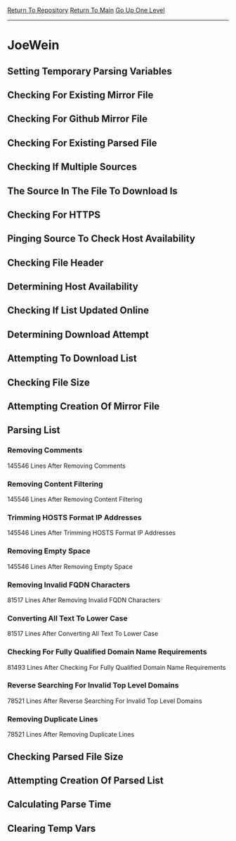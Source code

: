 [Return To Repository](https://github.com/deathbybandaid/piholeparser/)
[Return To Main](https://github.com/deathbybandaid/piholeparser/blob/master/RecentRunLogs/Mainlog.md)
[Go Up One Level](https://github.com/deathbybandaid/piholeparser/blob/master/RecentRunLogs/TopLevelScripts/30-Processing-External-Blacklists.md)
____________________________________
# JoeWein
## Setting Temporary Parsing Variables
## Checking For Existing Mirror File
## Checking For Github Mirror File
## Checking For Existing Parsed File
## Checking If Multiple Sources
## The Source In The File To Download Is
## Checking For HTTPS
## Pinging Source To Check Host Availability
## Checking File Header
## Determining Host Availability
## Checking If List Updated Online
## Determining Download Attempt
## Attempting To Download List
## Checking File Size
## Attempting Creation Of Mirror File
## Parsing List
### Removing Comments
145546 Lines After Removing Comments
### Removing Content Filtering
145546 Lines After Removing Content Filtering
### Trimming HOSTS Format IP Addresses
145546 Lines After Trimming HOSTS Format IP Addresses
### Removing Empty Space
145546 Lines After Removing Empty Space
### Removing Invalid FQDN Characters
81517 Lines After Removing Invalid FQDN Characters
### Converting All Text To Lower Case
81517 Lines After Converting All Text To Lower Case
### Checking For Fully Qualified Domain Name Requirements
81493 Lines After Checking For Fully Qualified Domain Name Requirements
### Reverse Searching For Invalid Top Level Domains
78521 Lines After Reverse Searching For Invalid Top Level Domains
### Removing Duplicate Lines
78521 Lines After Removing Duplicate Lines
## Checking Parsed File Size
## Attempting Creation Of Parsed List
## Calculating Parse Time
## Clearing Temp Vars
